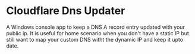 # Cloudflare Dns Updater
A Windows console app to keep a DNS A record entry updated with your public ip. It is useful for home scenario when you don't have a static IP but still want to map your custom DNS witht the dynamic IP and keep it upto date.
